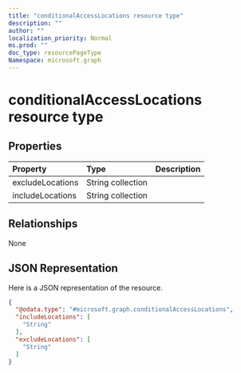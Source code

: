 ```yaml
---
title: "conditionalAccessLocations resource type"
description: ""
author: ""
localization_priority: Normal
ms.prod: ""
doc_type: resourcePageType
Namespace: microsoft.graph
---
```



# conditionalAccessLocations resource type



## Properties
|Property|Type|Description|
|:---|:---|:---|
|excludeLocations|String collection||
|includeLocations|String collection||

## Relationships
None

## JSON Representation
Here is a JSON representation of the resource.
<!-- {
  "blockType": "resource",
  "@odata.type": "microsoft.graph.conditionalAccessLocations"
}
-->
``` json
{
  "@odata.type": "#microsoft.graph.conditionalAccessLocations",
  "includeLocations": [
    "String"
  ],
  "excludeLocations": [
    "String"
  ]
}
```

